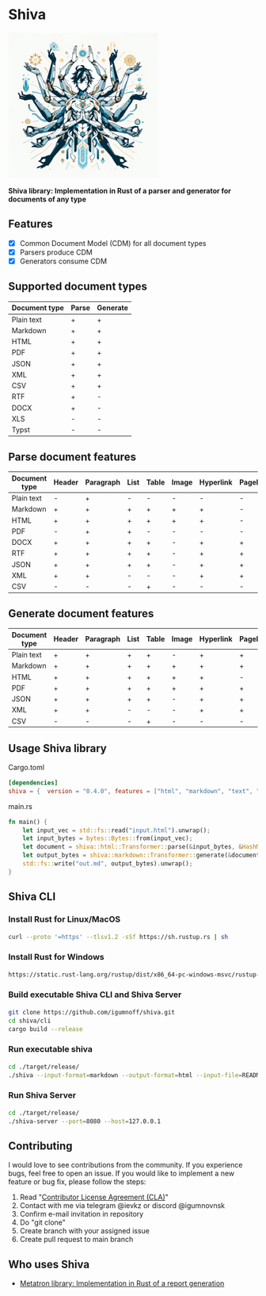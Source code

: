 # Shiva

![shiva](https://github.com/igumnoff/shiva/raw/HEAD/logo.png)

**Shiva library: Implementation in Rust of a parser and generator for documents of any type**

## Features
- [x] Common Document Model (CDM) for all document types
- [x] Parsers produce CDM
- [x] Generators consume CDM

## Supported document types

| Document type | Parse | Generate |
|---------------|-------|----------|
| Plain text    | +     | +        |
| Markdown      | +     | +        |
| HTML          | +     | +        |
| PDF           | +     | +        |
| JSON          | +     | +        |
| XML           | +     | +        |
| CSV           | +     | +        |
| RTF           | +     | -        |
| DOCX          | +     | -        |
| XLS           | -     | -        |
| Typst         | -     | -        |


## Parse document features

| Document type | Header | Paragraph | List | Table | Image | Hyperlink | PageHeader | PageFooter |
|---------------|--------|-----------|------|-------|-------|-----------|------------|------------|
| Plain text    | -      | +         | -    | -     | -     | -         | -          | -          |
| Markdown      | +      | +         | +    | +     | +     | +         | -          | -          |
| HTML          | +      | +         | +    | +     | +     | +         | -          | -          |
| PDF           | -      | +         | +    | -     | -     | -         | -          | -          |
| DOCX          | +      | +         | +    | +     | -     | +         | +          | +          |
| RTF           | +      | +         | +    | +     | -     | +         | +          | +          |
| JSON          | +      | +         | +    | +     | -     | +         | +          | +          |
| XML           | +      | +         | -    | -     | -     | +         | +          | +          |
| CSV           | -      | -         | -    | +     | -     | -         | -          | -          |

## Generate document features

| Document type | Header | Paragraph | List | Table | Image | Hyperlink | PageHeader | PageFooter |
|---------------|--------|-----------|------|-------|-------|-----------|------------|------------|
| Plain text    | +      | +         | +    | +     | -     | +         | +          | +          |
| Markdown      | +      | +         | +    | +     | +     | +         | +          | +          |
| HTML          | +      | +         | +    | +     | +     | +         | -          | -          |
| PDF           | +      | +         | +    | +     | +     | +         | +          | +          |
| JSON          | +      | +         | +    | +     | -     | +         | +          | +          |
| XML           | +      | +         | -    | -     | -     | +         | +          | +          |
| CSV           | -      | -         | -    | +     | -     | -         | -          | -          |

## Usage Shiva library

Cargo.toml
```toml
[dependencies]
shiva = {  version = "0.4.0", features = ["html", "markdown", "text", "pdf", "json", "csv", "rtf", "docx", "xml"] }
```

main.rs
```rust
fn main() {
    let input_vec = std::fs::read("input.html").unwrap();
    let input_bytes = bytes::Bytes::from(input_vec);
    let document = shiva::html::Transformer::parse(&input_bytes, &HashMap::new()).unwrap();
    let output_bytes = shiva::markdown::Transformer::generate(&document, &HashMap::new()).unwrap();
    std::fs::write("out.md", output_bytes).unwrap();
}
```


## Shiva CLI
### Install Rust for Linux/MacOS
```bash 
curl --proto '=https' --tlsv1.2 -sSf https://sh.rustup.rs | sh
```
### Install Rust for Windows
```bash
https://static.rust-lang.org/rustup/dist/x86_64-pc-windows-msvc/rustup-init.exe
```
### Build executable Shiva CLI and Shiva Server
```bash
git clone https://github.com/igumnoff/shiva.git
cd shiva/cli
cargo build --release
```
### Run executable shiva
```bash
cd ./target/release/
./shiva --input-format=markdown --output-format=html --input-file=README.md --output-file=README.html
```

### Run Shiva Server
```bash
cd ./target/release/
./shiva-server --port=8080 --host=127.0.0.1
```


## Contributing
I would love to see contributions from the community. If you experience bugs, feel free to open an issue. If you would like to implement a new feature or bug fix, please follow the steps:
1. Read "[Contributor License Agreement (CLA)](https://github.com/igumnoff/shiva/blob/main/CLA)"
2. Contact with me via telegram @ievkz or discord @igumnovnsk
3. Confirm e-mail invitation in repository
4. Do "git clone"
5. Create branch with your assigned issue
6. Create pull request to main branch

## Who uses Shiva
- [Metatron library: Implementation in Rust of a report generation](https://github.com/igumnoff/metatron)


